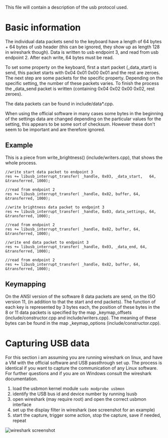 This file will contain a description of the usb protocol used.

# Basic information

The individual data packets send to the keyboard have a length of 64 bytes + 64 bytes of usb header (this can be ignored, they show up as length 128 in wireshark though).
Data is written to usb endpoint 3, and read from usb endpoint 2. After each write, 64 bytes must be read.

To set some property on the keyboard, first a start packet (_data_start) is send, this packet starts with 0x04 0x01 0x00 0x01 and the rest are zeroes.
The next step are some packets for the specific property. Depending on the specific setting, the number of these packets varies.
To finish the process the _data_send packet is written (containing 0x04 0x02 0x00 0x02, rest zeroes).

The data packets can be found in include/data*.cpp.

When using the official software in many cases some bytes in the beginning of the settings data are changed depending on the particular values for the setting, this appears to be some sort of checksum. However these don't seem to be important and are therefore ignored.

## Example
This is a piece from write_brightness() (include/writers.cpp), that shows the whole process.

```
//write start data packet to endpoint 3
res += libusb_interrupt_transfer( _handle, 0x03, _data_start,	64, &transferred, 1000);

//read from endpoint 2
res += libusb_interrupt_transfer( _handle, 0x82, buffer, 64, &transferred, 1000);

//write brightness data packet to endpoint 3
res += libusb_interrupt_transfer( _handle, 0x03, data_settings, 64, &transferred, 1000);

//read from endpoint 2
res += libusb_interrupt_transfer( _handle, 0x82, buffer, 64, &transferred, 1000);

//write end data packet to endpoint 3
res += libusb_interrupt_transfer( _handle, 0x03, _data_end, 64, &transferred, 1000);

//read from endpoint 2
res += libusb_interrupt_transfer( _handle, 0x82, buffer, 64, &transferred, 1000);
```

## Keymapping

On the ANSI version of the software 8 data packets are send, on the ISO version 11, (in addition to that the start and end packets). The function of each key is represented by 3 bytes each, the position of these bytes in the 8 or 11 data packets is specified by the map _keymap_offsets (include/constructor.cpp and include/writers.cpp). The meaning of these bytes can be found in the map _keymap_options (include/constructor.cpp).

# Capturing USB data

For this section i am assuming you are running wireshark on linux, and have a VM with the official software and USB passthrough set up. The process is identical if you want to capture the communication of any Linux software.
For further questions and if you are on Windows consult the wireshark documentation.

1. load the usbmon kernel module ``sudo modprobe usbmon``
2. identify the USB bus id and device number by running lsusb
3. open wireshark (may require root) and open the correct usbmon interface
4. set up the display filter in wireshark (see screenshot for an example)
5. start the capture, trigger some action, stop the capture, save if needed, repeat

![wireshark screenshot](https://github.com/dokutan/rgb_keyboard/raw/master/doc/screenshot-wireshark.png "wireshark screenshot")
